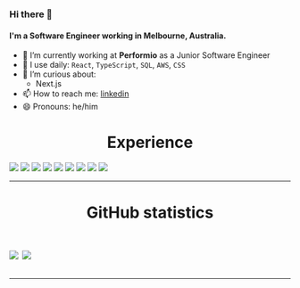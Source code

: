 ### Hi there 👋

#### I'm a Software Engineer working in Melbourne, Australia.

- 🔭 I’m currently working at **Performio** as a Junior Software Engineer
- 🔨 I use daily: `React`, `TypeScript`, `SQL`, `AWS`, `CSS`
- 🤔 I’m curious about:
  * Next.js
- 📫 How to reach me: [linkedin](https://www.linkedin.com/in/anil-pak/)
- 😄 Pronouns: he/him

<h1 align="center">Experience</h1>
<div>
  <img src="https://img.shields.io/badge/javascript%20-%23323330.svg?&style=for-the-badge&logo=javascript&logoColor=%23F7DF1E" />
  
  <img src="https://img.shields.io/badge/angular-%23DD0031.svg?style=for-the-badge&logo=angular&logoColor=white" />
  
  <img src="https://img.shields.io/badge/typescript%20-%23007ACC.svg?&style=for-the-badge&logo=typescript&logoColor=white" />

  <img src="https://img.shields.io/badge/c%23-%23239120.svg?style=for-the-badge&logo=c-sharp&logoColor=white" />
  
   <img src="https://img.shields.io/badge/.NETCORE-5C2D91?style=for-the-badge&logo=.net&logoColor=white" />
  
  <img src="https://img.shields.io/badge/ruby%20-%23323331.svg?&style=for-the-badge&logo=ruby&logoColor=red" />

  <img src="https://img.shields.io/badge/css3-%231572B6.svg?style=for-the-badge&logo=css3&logoColor=white" />

  <img src="https://img.shields.io/badge/git%20-%23F05033.svg?&style=for-the-badge&logo=git&logoColor=white" />

  <img src="https://img.shields.io/badge/azure-%230072C6.svg?style=for-the-badge&logo=azure-devops&logoColor=white" />
  
</div>

---

<h1 align="center">GitHub statistics<h1>

<a href="https://github.com/anLpk">
   <img align="center" src="https://github-readme-stats.vercel.app/api/top-langs/?username=anLpk&hide=shell,lua,vim%20script,dockerfile,javascript,css&hide_border=true"/></a>
<a href="https://github.com/anLpk">
  <img align="center" src="https://github-readme-stats.vercel.app/api?username=anLpk&hide_border=true&show_icons=true&count_private=true&langs_count=10"/>
</a>

---
